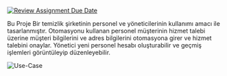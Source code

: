 [![Review Assignment Due Date](https://classroom.github.com/assets/deadline-readme-button-24ddc0f5d75046c5622901739e7c5dd533143b0c8e959d652212380cedb1ea36.svg)](https://classroom.github.com/a/QA5O9x4M)





Bu Proje Bir temizlik şirketinin personel ve yöneticilerinin kullanımı amacı ile tasarlanmıştır.
Otomasyonu kullanan personel müşterinin hizmet talebi üzerine müşteri bilgilerini ve adres bilgilerini otomasyona girer ve hizmet talebini onaylar.
Yönetici yeni personel hesabı oluşturabilir ve geçmiş işlemleri görüntüleyip düzenleyebilir.

![Use-Case](https://user-images.githubusercontent.com/53277396/235655635-3cb75ec0-0d82-4942-b2ad-44c366faf0b6.jpg)
